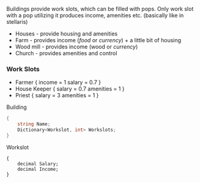 Buildings provide work slots, which can be filled with pops. Only work slot with a pop utilizing it produces income, amenities etc. (basically like in stellaris)

* Houses - provide housing and amenities 
* Farm - provides income (*food* or *currency*) + a little bit of housing
* Wood mill - provides income (wood or *currency*)
* Church - provides amenities and control

### Work Slots
* Farmer {
	  income = 1
	  salary = 0.7
  }
* House Keeper {
	  salary = 0.7
	  amenities = 1 
  }
* Priest {
	  salary = 3
	  amenities = 1 
  }

Building

```csharp
{
	string Name;
	Dictionary<Workslot, int> Workslots;
} 
```

Workslot
```
{
	decimal Salary;
	decimal Income;
}
```